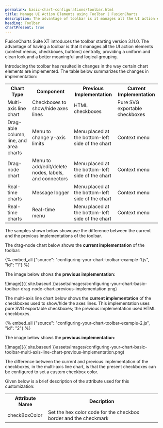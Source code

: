 ```yaml
---
permalink: basic-chart-configurations/toolbar.html
title: Manage UI Action Elements using Toolbar | FusionCharts
description: The advantage of toolbar is it manages all the UI action elements centrally, providing a uniform look and a better meaningful and logical grouping.
heading: Toolbar
chartPresent: true
---
```


FusionCharts Suite XT introduces the toolbar starting version 3.11.0. The advantage of having a toolbar is that it manages all the UI action elements (context menus, checkboxes, buttons) centrally, providing a uniform and clean look and a better meaningful and logical grouping.

Introducing the toolbar has resulted in changes in the way certain chart elements are implemented. The table below summarizes the changes in implementation:

<table>
	<tr>
		<th> Chart Type </th>
		<th> Component </th>
		<th> Previous Implementation </th>
		<th> Current Implementation </th>
	</tr>
	<tr>
		<td> Multi-axis line chart </td>
		<td> Checkboxes to show/hide axes lines </td>
		<td> HTML checkboxes </td>
		<td> Pure SVG exportable checkboxes </td>
	</tr>
	<tr>
		<td> Drag-able column, line, and area charts </td>
		<td> Menu to change y-axis limits </td>
		<td> Menu placed at the bottom-left side of the chart  </td>
		<td> Context menu </td>
	</tr>
	<tr>
		<td> Drag-node chart </td>
		<td> Menu to add/edit/delete nodes, labels, and connectors </td>
		<td> Menu placed at the bottom-left side of the chart </td>
		<td> Context menu </td>
	</tr>
	<tr>
		<td> Real-time charts </td>
		<td> Message logger </td>
		<td> Menu placed at the bottom-left side of the chart </td>
		<td> Context menu </td>
	</tr>
	<tr>
		<td> Real-time charts </td>
		<td> Real-time menu </td>
		<td> Menu placed at the bottom-left side of the chart </td>
		<td> Context menu </td>
	</tr>
</table>

The samples shown below showcase the difference between the current and the previous implementations of the toolbar.

The drag-node chart below shows the __current implementation__ of the toolbar:

{% embed_all {"source": "configuring-your-chart-toolbar-example-1.js", "id": "1"} %}

The image below shows the __previous implementation__:

![image]({{ site.baseurl }}assets/images/configuring-your-chart-basic-toolbar-drag-node-chart-previous-implementation.png)

The multi-axis line chart below shows the __current implementation__ of the checkboxes used to show/hide the axes lines. This implementation uses pure SVG exportable checkboxes; the previous implementation used HTML checkboxes.

 {% embed_all {"source": "configuring-your-chart-toolbar-example-2.js", "id": "2"} %}

 The image below shows the __previous implementation__:

 ![image]({{ site.baseurl }}assets/images/configuring-your-chart-basic-toolbar-multi-axis-line-chart-previous-implementation.png)

 The difference between the current and previous implementation of the checkboxes, in the multi-axis line chart, is that the present checkboxes can be configured to set a custom checkbox color.

 Given below is a brief description of the attribute used for this customization:

<table>
	<tr>
		<th> Attribute Name </th>
		<th> Decription </th>
	</tr>
	<tr>
		<td> checkBoxColor </td>
		<td> Set the hex color code for the checkbox border and the checkmark </td>
	</tr>
</table>